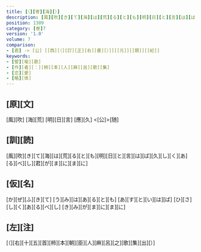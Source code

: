 ```yaml
---
title: [（][寄][海][）]
description: [風][吹][き][て][海][は][荒][る][と][も][明][日][と][言][は][ば][久][し][く][あ][る][べ][し][君][が][ま][に][ま][に]
position: 1309
category: [巻]7
version: '1.0'
volume: 7
comparison:
- [君] -> [公] [[西][（][訂][正][右][書][）]][[元]][[類]][[紀]]
keywords:
- [譬][喩][歌]
- [作][者][：][柿][本][人][麻][呂][歌][集]
- [恋][愛]
- [略][体]
---
```


## [原][文]

[風][吹] [海][荒] [明][日][言] [應][久] <[公]>[随]

## [訓][読]

[風][吹][き][て][海][は][荒][る][と][も][明][日][と][言][は][ば][久][し][く][あ][る][べ][し][君][が][ま][に][ま][に]

## [仮][名]

[か][ぜ][ふ][き][て] [う][み][は][あ][る][と][も] [あ][す][と][い][は][ば] [ひ][さ][し][く][あ][る][べ][し] [き][み][が][ま][に][ま][に]

## [左][注]

[（][右][十][五][首][柿][本][朝][臣][人][麻][呂][之][歌][集][出][）]
